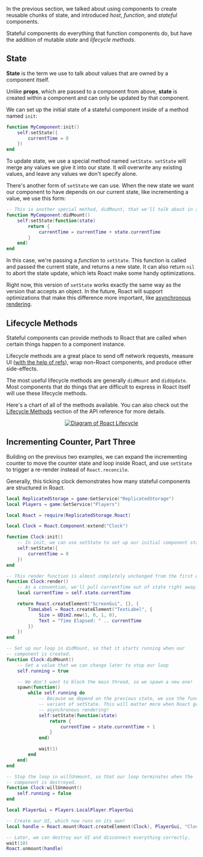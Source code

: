 In the previous section, we talked about using components to create reusable chunks of state, and introduced *host*, *function*, and *stateful* components.

Stateful components do everything that function components do, but have the addition of mutable *state* and *lifecycle methods*.

## State
**State** is the term we use to talk about values that are owned by a component itself.

Unlike **props**, which are passed to a component from above, **state** is created within a component and can only be updated by that component.

We can set up the initial state of a stateful component inside of a method named `init`:

```lua
function MyComponent:init()
	self:setState({
		currentTime = 0
	})
end
```

To update state, we use a special method named `setState`. `setState` will merge any values we give it into our state. It will overwrite any existing values, and leave any values we don't specify alone.

There's another form of `setState` we can use. When the new state we want our component to have depends on our current state, like incrementing a value, we use this form:

```lua
-- This is another special method, didMount, that we'll talk about in a moment.
function MyComponent:didMount()
	self:setState(function(state)
		return {
			currentTime = currentTime + state.currentTime
		}
	end)
end
```

In this case, we're passing a _function_ to `setState`. This function is called and passed the current state, and returns a new state. It can also return `nil` to abort the state update, which lets Roact make some handy optimizations.

Right now, this version of `setState` works exactly the same way as the version that accepts an object. In the future, Roact will support optimizations that make this difference more important, like [asynchronous rendering](https://github.com/Roblox/roact/issues/18).

## Lifecycle Methods
Stateful components can provide methods to Roact that are called when certain things happen to a component instance.

Lifecycle methods are a great place to send off network requests, measure UI ([with the help of refs](../../advanced/bindings-and-refs.md)), wrap non-Roact components, and produce other side-effects.

The most useful lifecycle methods are generally `didMount` and `didUpdate`. Most components that do things that are difficult to express in Roact itself will use these lifecycle methods.

Here's a chart of all of the methods available. You can also check out the [Lifecycle Methods](../../api-reference/#lifecycle-methods) section of the API reference for more details.

<div align="center">
	<a href="../../images/lifecycle.svg">
		<img src="../../images/lifecycle.svg" alt="Diagram of Roact Lifecycle" />
	</a>
</div>

## Incrementing Counter, Part Three
Building on the previous two examples, we can expand the incrementing counter to move the counter state and loop inside Roact, and use `setState` to trigger a re-render instead of `Roact.reconcile`.

Generally, this ticking clock demonstrates how many stateful components are structured in Roact.

```lua
local ReplicatedStorage = game:GetService("ReplicatedStorage")
local Players = game:GetService("Players")

local Roact = require(ReplicatedStorage.Roact)

local Clock = Roact.Component:extend("Clock")

function Clock:init()
	-- In init, we can use setState to set up our initial component state.
	self:setState({
		currentTime = 0
	})
end

-- This render function is almost completely unchanged from the first example.
function Clock:render()
	-- As a convention, we'll pull currentTime out of state right away.
	local currentTime = self.state.currentTime

	return Roact.createElement("ScreenGui", {}, {
		TimeLabel = Roact.createElement("TextLabel", {
			Size = UDim2.new(1, 0, 1, 0),
			Text = "Time Elapsed: " .. currentTime
		})
	})
end

-- Set up our loop in didMount, so that it starts running when our
-- component is created.
function Clock:didMount()
	-- Set a value that we can change later to stop our loop
	self.running = true

	-- We don't want to block the main thread, so we spawn a new one!
	spawn(function()
		while self.running do
			-- Because we depend on the previous state, we use the function
			-- variant of setState. This will matter more when Roact gets
			-- asynchronous rendering!
			self:setState(function(state)
				return {
					currentTime = state.currentTime + 1
				}
			end)

			wait(1)
		end
	end)
end

-- Stop the loop in willUnmount, so that our loop terminates when the
-- component is destroyed.
function Clock:willUnmount()
	self.running = false
end

local PlayerGui = Players.LocalPlayer.PlayerGui

-- Create our UI, which now runs on its own!
local handle = Roact.mount(Roact.createElement(Clock), PlayerGui, "Clock UI")

-- Later, we can destroy our UI and disconnect everything correctly.
wait(10)
Roact.unmount(handle)
```